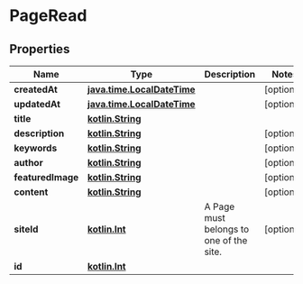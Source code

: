# PageRead

## Properties
Name | Type | Description | Notes
------------ | ------------- | ------------- | -------------
**createdAt** | [**java.time.LocalDateTime**](java.time.LocalDateTime.md) |  |  [optional]
**updatedAt** | [**java.time.LocalDateTime**](java.time.LocalDateTime.md) |  |  [optional]
**title** | [**kotlin.String**](.md) |  | 
**description** | [**kotlin.String**](.md) |  |  [optional]
**keywords** | [**kotlin.String**](.md) |  |  [optional]
**author** | [**kotlin.String**](.md) |  |  [optional]
**featuredImage** | [**kotlin.String**](.md) |  |  [optional]
**content** | [**kotlin.String**](.md) |  |  [optional]
**siteId** | [**kotlin.Int**](.md) | A Page must belongs to one of the site. |  [optional]
**id** | [**kotlin.Int**](.md) |  | 

